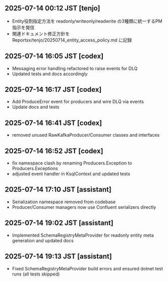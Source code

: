 ## 2025-07-14 00:12 JST [tenjo]
- Entity役割指定方法を readonly/writeonly/readwrite の3種類に統一するPM指示を発信
- 関連ドキュメント修正方針を Reportsx/tenjo/20250714_entity_access_policy.md に記録

## 2025-07-14 16:05 JST [codex]
- Messaging error handling refactored to raise events for DLQ
- Updated tests and docs accordingly

## 2025-07-14 16:17 JST [codex]
- Add ProduceError event for producers and wire DLQ via events
- Update docs and tests
## 2025-07-14 16:41 JST [codex]
- removed unused RawKafkaProducer/Consumer classes and interfaces

## 2025-07-14 16:52 JST [codex]
- fix namespace clash by renaming Producers.Exception to Producers.Exceptions
- adjusted event handler in KsqlContext and updated tests
## 2025-07-14 17:10 JST [assistant]
- Serialization namespace removed from codebase
- Producer/Consumer managers now use Confluent serializers directly
## 2025-07-14 19:02 JST [assistant]
- Implemented SchemaRegistryMetaProvider for readonly entity meta generation and updated docs
## 2025-07-14 19:13 JST [assistant]
- Fixed SchemaRegistryMetaProvider build errors and ensured dotnet test runs (all tests skipped)

